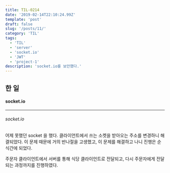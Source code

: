```yaml
---
title: TIL-0214
date: '2019-02-14T22:10:24.99Z'
template: 'post'
draft: false
slug: '/posts/11/'
category: 'TIL'
tags:
  - 'TIL'
  - 'server'
  - 'socket.io'
  - 'JWT'
  - 'project-1'
description: 'socket.io를 보안했다.'
---
```


## 한 일

#### socket.io

---

###### socket.io

어제 못했던 socket 을 했다. 클라이언트에서 쓰는 소켓을 받아오는 주소를 변경하니 해결되었다. 이 문제 때문에 거의 반나절을 고생했고, 이 문제를 해결하고 나니 진행은 순식간에 되었다.

주문자 클라이언트에서 서버를 통해 식당 클라이언트로 전달되고, 다시 주문자에게 전달되는 과정까지를 진행하였다.
